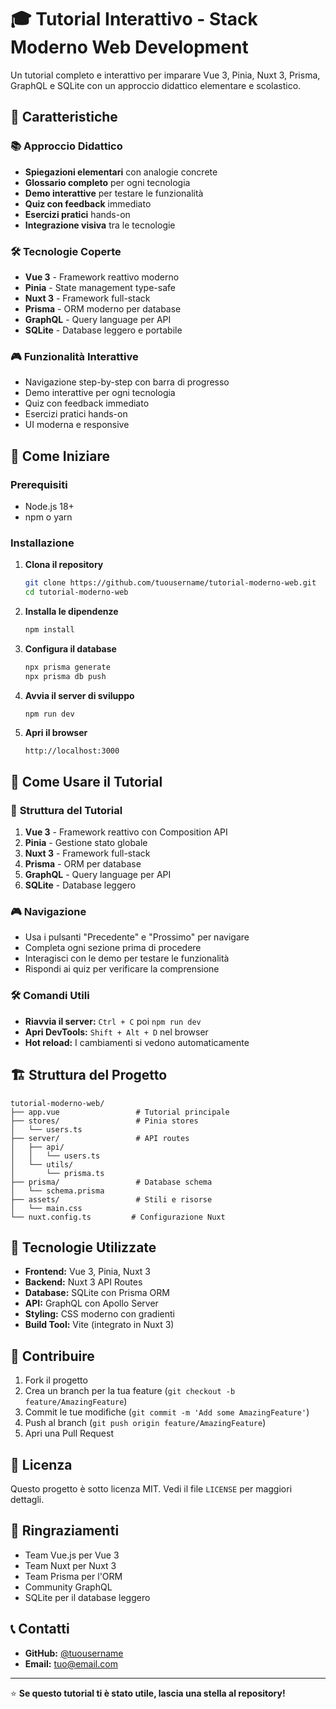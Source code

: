 # 🎓 Tutorial Interattivo - Stack Moderno Web Development

Un tutorial completo e interattivo per imparare Vue 3, Pinia, Nuxt 3, Prisma, GraphQL e SQLite con un approccio didattico elementare e scolastico.

## 🌟 Caratteristiche

### 📚 **Approccio Didattico**
- **Spiegazioni elementari** con analogie concrete
- **Glossario completo** per ogni tecnologia
- **Demo interattive** per testare le funzionalità
- **Quiz con feedback** immediato
- **Esercizi pratici** hands-on
- **Integrazione visiva** tra le tecnologie

### 🛠️ **Tecnologie Coperte**
- **Vue 3** - Framework reattivo moderno
- **Pinia** - State management type-safe
- **Nuxt 3** - Framework full-stack
- **Prisma** - ORM moderno per database
- **GraphQL** - Query language per API
- **SQLite** - Database leggero e portabile

### 🎮 **Funzionalità Interattive**
- Navigazione step-by-step con barra di progresso
- Demo interattive per ogni tecnologia
- Quiz con feedback immediato
- Esercizi pratici hands-on
- UI moderna e responsive

## 🚀 Come Iniziare

### Prerequisiti
- Node.js 18+ 
- npm o yarn

### Installazione

1. **Clona il repository**
   ```bash
   git clone https://github.com/tuousername/tutorial-moderno-web.git
   cd tutorial-moderno-web
   ```

2. **Installa le dipendenze**
   ```bash
   npm install
   ```

3. **Configura il database**
   ```bash
   npx prisma generate
   npx prisma db push
   ```

4. **Avvia il server di sviluppo**
   ```bash
   npm run dev
   ```

5. **Apri il browser**
   ```
   http://localhost:3000
   ```

## 📖 Come Usare il Tutorial

### 🎯 **Struttura del Tutorial**
1. **Vue 3** - Framework reattivo con Composition API
2. **Pinia** - Gestione stato globale
3. **Nuxt 3** - Framework full-stack
4. **Prisma** - ORM per database
5. **GraphQL** - Query language per API
6. **SQLite** - Database leggero

### 🎮 **Navigazione**
- Usa i pulsanti "Precedente" e "Prossimo" per navigare
- Completa ogni sezione prima di procedere
- Interagisci con le demo per testare le funzionalità
- Rispondi ai quiz per verificare la comprensione

### 🛠️ **Comandi Utili**
- **Riavvia il server:** `Ctrl + C` poi `npm run dev`
- **Apri DevTools:** `Shift + Alt + D` nel browser
- **Hot reload:** I cambiamenti si vedono automaticamente

## 🏗️ Struttura del Progetto

```
tutorial-moderno-web/
├── app.vue                 # Tutorial principale
├── stores/                 # Pinia stores
│   └── users.ts
├── server/                 # API routes
│   ├── api/
│   │   └── users.ts
│   └── utils/
│       └── prisma.ts
├── prisma/                 # Database schema
│   └── schema.prisma
├── assets/                 # Stili e risorse
│   └── main.css
└── nuxt.config.ts         # Configurazione Nuxt
```

## 🎨 Tecnologie Utilizzate

- **Frontend:** Vue 3, Pinia, Nuxt 3
- **Backend:** Nuxt 3 API Routes
- **Database:** SQLite con Prisma ORM
- **API:** GraphQL con Apollo Server
- **Styling:** CSS moderno con gradienti
- **Build Tool:** Vite (integrato in Nuxt 3)

## 🤝 Contribuire

1. Fork il progetto
2. Crea un branch per la tua feature (`git checkout -b feature/AmazingFeature`)
3. Commit le tue modifiche (`git commit -m 'Add some AmazingFeature'`)
4. Push al branch (`git push origin feature/AmazingFeature`)
5. Apri una Pull Request

## 📝 Licenza

Questo progetto è sotto licenza MIT. Vedi il file `LICENSE` per maggiori dettagli.

## 🙏 Ringraziamenti

- Team Vue.js per Vue 3
- Team Nuxt per Nuxt 3
- Team Prisma per l'ORM
- Community GraphQL
- SQLite per il database leggero

## 📞 Contatti

- **GitHub:** [@tuousername](https://github.com/tuousername)
- **Email:** tuo@email.com

---

⭐ **Se questo tutorial ti è stato utile, lascia una stella al repository!**
